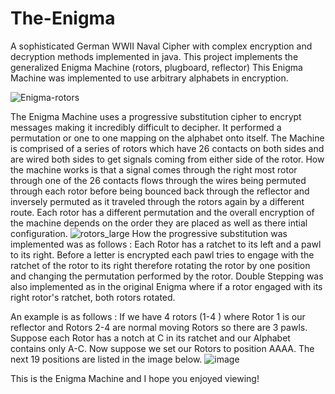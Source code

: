 # The-Enigma
A sophisticated German WWII Naval Cipher with complex encryption and decryption methods implemented in java. This project implements the generalized Enigma Machine (rotors, plugboard, reflector) This Enigma Machine was implemented to use arbitrary alphabets in encryption.

![Enigma-rotors](https://user-images.githubusercontent.com/47373165/68526380-08898d80-0290-11ea-9a06-2945f3d8302b.jpg)

The Enigma Machine uses a  progressive substitution cipher to encrypt messages making it incredibly difficult to decipher. It performed a permutation or one to one mapping on the alphabet onto itself. The Machine is comprised of a series of rotors which have 26 contacts on both sides and are wired both sides to get signals coming from either side of the rotor. How the machine works is that a signal comes through the right most rotor through one of the 26 contacts flows through the wires being permuted through each rotor before being bounced back through the reflector and inversely permuted as it traveled through the rotors again by a different route. Each rotor has a different permutation and the overall encryption of the machine depends on the order they are placed as well as there intial configuration. 
![rotors_large](https://user-images.githubusercontent.com/47373165/68526524-d547fe00-0291-11ea-8a3f-ac059ad754b1.jpg)
How the progressive substitution was implemented was as follows : Each Rotor has a ratchet to its left and a pawl to its right. Before a letter is encrypted each pawl tries to engage with the ratchet of the rotor to its right therefore rotating the rotor by one position and changing the permutation performed by the rotor. Double Stepping was also implemented as in the original Enigma where if a rotor engaged with its right rotor's ratchet, both rotors rotated. 

An example is as follows : If we have 4 rotors (1-4 ) where Rotor 1 is our reflector and Rotors 2-4 are normal moving Rotors so there are 3 pawls. Suppose each Rotor has a notch at C in its ratchet and our Alphabet contains only A-C. Now suppose we set our Rotors to position 
AAAA. The next 19 positions are listed in the image below.
![image](https://user-images.githubusercontent.com/47373165/68526589-9c5c5900-0292-11ea-9a85-fbefeb5d4b62.png)

This is the Enigma Machine and I hope you enjoyed viewing!
